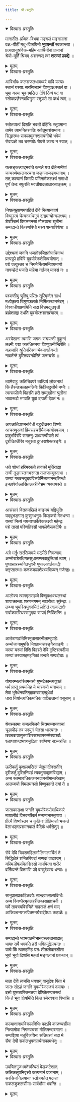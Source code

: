 ```yaml
---
title: श्री-स्तुतिः

---
```


<details open><summary>विश्वास-प्रस्तुतिः</summary>

मानातीत-प्रथित-विभवां मङ्गलं मङ्गलानां  
वक्षः-पीठीं मधु-विजयिनो **भूषयन्तीं** स्वकान्त्या ।  
प्रत्यक्षानुश्रविक-महिम-प्रार्थिनीनां प्रजानां  
श्रेयो-मूर्तिं श्रियम् अशरणस् त्वां **शरण्यां प्रपद्ये** ॥
</details>

<details><summary>मूलम्</summary>

मानातीतप्रथितविभवां मङ्गलं मङ्गलानां  
वक्षःपीठीं मधुविजयिनो भूषयन्तीं स्वकान्त्या ।  
प्रत्यक्षानुश्रविकमहिमप्रार्थिनीनां प्रजानां  
श्रेयोमूर्तिं श्रियमशरणस्त्वां शरण्यां प्रपद्ये ॥
</details>


<details open><summary>विश्वास-प्रस्तुतिः</summary>

आविर्भावः कलशजलधावध्वरे वापि यस्याः  
स्थानं यस्याः सरसिजवनं विष्णुवक्षःस्थलं वा ।  
भूमा यस्या भूवनमखिलं देवि दिव्यं पदं वा  
स्तोकप्रज्ञैरनवधिगुणा स्तूयसे सा कथं त्वम् ॥
</details>

<details><summary>मूलम्</summary>

आविर्भावः कलशजलधावध्वरे वापि यस्याः  
स्थानं यस्याः सरसिजवनं विष्णुवक्षःस्थलं वा ।  
भूमा यस्या भूवनमखिलं देवि दिव्यं पदं वा  
स्तोकप्रज्ञैरनवधिगुणा स्तूयसे सा कथं त्वम् ॥
</details>


<details open><summary>विश्वास-प्रस्तुतिः</summary>

स्तोतव्यत्वं दिशति भवती देहिभिः स्तूयमाना  
तामेव त्वामनितरगतिः स्तोतुमाशंसमानः ।  
सिद्धारम्भः सकलभुवनश्लाघनीयो भवेयं  
सेवापक्षो तव चरणयोः श्रेयसे कस्य न स्यात् ॥
</details>

<details><summary>मूलम्</summary>

स्तोतव्यत्वं दिशति भवती देहिभिः स्तूयमाना  
तामेव त्वामनितरगतिः स्तोतुमाशंसमानः ।  
सिद्धारम्भः सकलभुवनश्लाघनीयो भवेयं  
सेवापक्षो तव चरणयोः श्रेयसे कस्य न स्यात् ॥
</details>


<details open><summary>विश्वास-प्रस्तुतिः</summary>

यत्सङ्कल्पाद्भवति कमले यत्र देहिन्यमीषां  
जन्मस्थेमप्रलयरचना जङ्गमाजङ्गमानाम् ।  
तत् कल्याणं किमपि यमिनामेकलक्ष्यं समाधौ  
पूर्णं तेजः स्फुरति भवतीपादलाक्षारसाङ्कम् ॥
</details>

<details><summary>मूलम्</summary>

यत्सङ्कल्पाद्भवति कमले यत्र देहिन्यमीषां  
जन्मस्थेमप्रलयरचना जङ्गमाजङ्गमानाम् ।  
तत् कल्याणं किमपि यमिनामेकलक्ष्यं समाधौ  
पूर्णं तेजः स्फुरति भवतीपादलाक्षारसाङ्कम् ॥
</details>


<details open><summary>विश्वास-प्रस्तुतिः</summary>

निष्प्रत्यूहप्रणयघटितं देवि नित्यानपायं  
विष्णुस्त्वं चेत्यनवधिगुणं द्वन्द्वमन्योन्यलक्ष्यम् ।  
शेषश्चित्तं विमलमनसां मौलयश्च श्रुतीनां  
सम्पद्यन्ते विहरणविधौ यस्य शय्याविशेषाः ॥
</details>

<details><summary>मूलम्</summary>

निष्प्रत्यूहप्रणयघटितं देवि नित्यानपायं  
विष्णुस्त्वं चेत्यनवधिगुणं द्वन्द्वमन्योन्यलक्ष्यम् ।  
शेषश्चित्तं विमलमनसां मौलयश्च श्रुतीनां  
सम्पद्यन्ते विहरणविधौ यस्य शय्याविशेषाः ॥
</details>


<details open><summary>विश्वास-प्रस्तुतिः</summary>

उद्देश्यत्वं जननि भजतोरुज्ज्ञितोपाधिगन्धं  
प्रत्यग्रूपे हविषि युवयोरेकशेषित्वयोगात् ।  
पद्मे पत्युस्तव च निगमैर्नित्यमन्विष्यमाणो  
नावच्छेदं भजति महिमा नर्तयन् मानसं नः ॥
</details>

<details><summary>मूलम्</summary>

उद्देश्यत्वं जननि भजतोरुज्ज्ञितोपाधिगन्धं  
प्रत्यग्रूपे हविषि युवयोरेकशेषित्वयोगात् ।  
पद्मे पत्युस्तव च निगमैर्नित्यमन्विष्यमाणो  
नावच्छेदं भजति महिमा नर्तयन् मानसं नः ॥
</details>


<details open><summary>विश्वास-प्रस्तुतिः</summary>

पश्यन्तीषु श्रुतिषु परितः सूरिबृन्देन सार्धं  
मध्येकृत्य त्रिगुणफलकं निर्मितस्थानभेदम् ।  
विश्वाधीशप्रणयिनि सदा विभ्रमद्यूतवृत्तौ  
ब्रह्मेशाद्या दधति युवयोरक्षशारप्रचारम् ॥
</details>

<details><summary>मूलम्</summary>

पश्यन्तीषु श्रुतिषु परितः सूरिबृन्देन सार्धं  
मध्येकृत्य त्रिगुणफलकं निर्मितस्थानभेदम् ।  
विश्वाधीशप्रणयिनि सदा विभ्रमद्यूतवृत्तौ  
ब्रह्मेशाद्या दधति युवयोरक्षशारप्रचारम् ॥
</details>


<details open><summary>विश्वास-प्रस्तुतिः</summary>

अस्येशाना त्वमसि जगतः संश्रयन्ती मुकुन्दं  
लक्ष्मीः पद्मा जलधितनया विष्णुपत्नीन्दिरेति ।  
यन्नामानि श्रुतिपरिपणान्येवमावर्तयन्तो  
नावर्तन्ते दुरितपवनप्रेरिते जन्मचक्रे ॥
</details>

<details><summary>मूलम्</summary>

अस्येशाना त्वमसि जगतः संश्रयन्ती मुकुन्दं  
लक्ष्मीः पद्मा जलधितनया विष्णुपत्नीन्दिरेति ।  
यन्नामानि श्रुतिपरिपणान्येवमावर्तयन्तो  
नावर्तन्ते दुरितपवनप्रेरिते जन्मचक्रे ॥
</details>


<details open><summary>विश्वास-प्रस्तुतिः</summary>

त्वामेवाहुः कतिचिदपरे त्वत्प्रियं लोकनाथं  
किं तैरन्तःकलहमलिनैः किञ्चिदुत्तीर्य मग्नैः ।  
त्वत्सम्प्रीत्यै विहरति हरौ सम्मुखीनां श्रुतीनां  
भावारूढौ भगवति युवां दम्पती दैवतं नः ॥
</details>

<details><summary>मूलम्</summary>

त्वामेवाहुः कतिचिदपरे त्वत्प्रियं लोकनाथं  
किं तैरन्तःकलहमलिनैः किञ्चिदुत्तीर्य मग्नैः ।  
त्वत्सम्प्रीत्यै विहरति हरौ सम्मुखीनां श्रुतीनां  
भावारूढौ भगवति युवां दम्पती दैवतं नः ॥
</details>


<details open><summary>विश्वास-प्रस्तुतिः</summary>

आपन्नार्तिप्रशमनविधौ बद्धदीक्षस्य विष्णोः  
आचख्युस्त्वां प्रियसहचरीमैकमत्योपपन्नाम् ।  
प्रादुर्भावैरपि समतनुः प्राध्वमन्वीयसे त्वं  
दूरोत्क्षिप्तैरिव मधुरता दुग्धराशेस्तरङ्गैः ॥
</details>

<details><summary>मूलम्</summary>

आपन्नार्तिप्रशमनविधौ बद्धदीक्षस्य विष्णोः  
आचख्युस्त्वां प्रियसहचरीमैकमत्योपपन्नाम् ।  
प्रादुर्भावैरपि समतनुः प्राध्वमन्वीयसे त्वं  
दूरोत्क्षिप्तैरिव मधुरता दुग्धराशेस्तरङ्गैः ॥
</details>


<details open><summary>विश्वास-प्रस्तुतिः</summary>

धत्ते शोभां हरिमरकते तावकी मूर्तिराद्या  
तन्वी तुङ्गस्तनभरनता तप्तजाम्बूनदाभा ।  
यस्यां गच्छन्त्युदयविलयैर्नित्यमानन्दसिन्धौ  
इच्छावेगोल्लसितलहरीविभ्रमं व्यक्तयस्ते ॥
</details>

<details><summary>मूलम्</summary>

धत्ते शोभां हरिमरकते तावकी मूर्तिराद्या  
तन्वी तुङ्गस्तनभरनता तप्तजाम्बूनदाभा ।  
यस्यां गच्छन्त्युदयविलयैर्नित्यमानन्दसिन्धौ  
इच्छावेगोल्लसितलहरीविभ्रमं व्यक्तयस्ते ॥
</details>


<details open><summary>विश्वास-प्रस्तुतिः</summary>

आसंसारं विततमखिलं वाङ्मयं यद्विभूतिः  
यद्भ्रूभङ्गात् कुसुमधनुषः किङ्करो मेरुधन्वा ।  
यस्यां नित्यं नयनशतकैरेकलक्ष्यो महेन्द्रः  
पद्मे तासां परिणतिरसौ भावलेशैस्त्वदीयैः ॥
</details>

<details><summary>मूलम्</summary>

आसंसारं विततमखिलं वाङ्मयं यद्विभूतिः  
यद्भ्रूभङ्गात् कुसुमधनुषः किङ्करो मेरुधन्वा ।  
यस्यां नित्यं नयनशतकैरेकलक्ष्यो महेन्द्रः  
पद्मे तासां परिणतिरसौ भावलेशैस्त्वदीयैः ॥
</details>


<details open><summary>विश्वास-प्रस्तुतिः</summary>

अग्रे भर्तुः सरसिजमये भद्रपीठे निषण्णाम्  
अम्भोराशेरधिगतसुधासम्प्लवादुत्थितां त्वाम् ।  
पुष्पासारस्थगितभुवनैः पुष्कलावर्तकाद्यैः  
क्लृप्तारम्भाः कनककलशैरभ्यषिञ्चन् गजेन्द्राः ॥
</details>

<details><summary>मूलम्</summary>

अग्रे भर्तुः सरसिजमये भद्रपीठे निषण्णाम्  
अम्भोराशेरधिगतसुधासम्प्लवादुत्थितां त्वाम् ।  
पुष्पासारस्थगितभुवनैः पुष्कलावर्तकाद्यैः  
क्लृप्तारम्भाः कनककलशैरभ्यषिञ्चन् गजेन्द्राः ॥
</details>


<details open><summary>विश्वास-प्रस्तुतिः</summary>

आलोक्य त्वाममृतसहजे विष्णुवक्षःस्थलस्थां  
शापाक्रान्ताः शरणमगमन् सावरोधाः सुरेन्द्राः ।  
लब्ध्वा भूयस्त्रिभुवनमिदं लक्षितं त्वत्कटाक्षैः  
सर्वाकारस्थिरसमुदयां सम्पदं निर्विशन्ति ॥
</details>

<details><summary>मूलम्</summary>

आलोक्य त्वाममृतसहजे विष्णुवक्षःस्थलस्थां  
शापाक्रान्ताः शरणमगमन् सावरोधाः सुरेन्द्राः ।  
लब्ध्वा भूयस्त्रिभुवनमिदं लक्षितं त्वत्कटाक्षैः  
सर्वाकारस्थिरसमुदयां सम्पदं निर्विशन्ति ॥
</details>


<details open><summary>विश्वास-प्रस्तुतिः</summary>

आर्तत्राणव्रतिभिरमृतासारनीलाम्बुवाहैः  
अम्भोजानामुषसि मिषतामन्तरङ्गैरपाङ्गैः ।  
यस्यां यस्यां दिशि विहरते देवि दृष्टिस्त्वदीया  
तस्यां तस्यामहमहमिकां तन्वते सम्पदोघाः ॥
</details>

<details><summary>मूलम्</summary>

आर्तत्राणव्रतिभिरमृतासारनीलाम्बुवाहैः  
अम्भोजानामुषसि मिषतामन्तरङ्गैरपाङ्गैः ।  
यस्यां यस्यां दिशि विहरते देवि दृष्टिस्त्वदीया  
तस्यां तस्यामहमहमिकां तन्वते सम्पदोघाः ॥
</details>


<details open><summary>विश्वास-प्रस्तुतिः</summary>

योगारम्भत्वरितमनसो युष्मदैकान्त्ययुक्तं  
धर्मं प्राप्तुं प्रथममिह ये धारयन्ते धनायाम् ।  
तेषां भूमेर्धनपतिगृहादम्बरादम्बुधेर्वा  
धारा निर्यान्त्यधिकमधिकं वाञ्छितानां वसूनाम् ॥
</details>

<details><summary>मूलम्</summary>

योगारम्भत्वरितमनसो युष्मदैकान्त्ययुक्तं  
धर्मं प्राप्तुं प्रथममिह ये धारयन्ते धनायाम् ।  
तेषां भूमेर्धनपतिगृहादम्बरादम्बुधेर्वा  
धारा निर्यान्त्यधिकमधिकं वाञ्छितानां वसूनाम् ॥
</details>


<details open><summary>विश्वास-प्रस्तुतिः</summary>

श्रेयस्कामाः कमलनिलये चित्रमाम्नायवाचां  
चूडापीडं तव पदयुगं चेतसा धारयन्तः ।  
छत्रच्छायासुभगशिरसश्चामरस्मेरपार्श्वाः  
श्लाघाशब्दश्रवणमुदिताः स्रग्विणः सञ्चरन्ति ॥
</details>

<details><summary>मूलम्</summary>

श्रेयस्कामाः कमलनिलये चित्रमाम्नायवाचां  
चूडापीडं तव पदयुगं चेतसा धारयन्तः ।  
छत्रच्छायासुभगशिरसश्चामरस्मेरपार्श्वाः  
श्लाघाशब्दश्रवणमुदिताः स्रग्विणः सञ्चरन्ति ॥
</details>


<details open><summary>विश्वास-प्रस्तुतिः</summary>

ऊरीकर्तुं कुशलमखिलं जेतुमादीनरातीन्  
दूरीकर्तुं दुरितनिवहं त्यक्तुमाद्यामविद्याम् ।  
अम्ब स्तम्बावधिकजननग्रामसीमान्तरेखाम्  
आलम्बन्ते विमलमनसो विष्णुकान्ते दयां ते ॥
</details>

<details><summary>मूलम्</summary>

ऊरीकर्तुं कुशलमखिलं जेतुमादीनरातीन्  
दूरीकर्तुं दुरितनिवहं त्यक्तुमाद्यामविद्याम् ।  
अम्ब स्तम्बावधिकजननग्रामसीमान्तरेखाम्  
आलम्बन्ते विमलमनसो विष्णुकान्ते दयां ते ॥
</details>


<details open><summary>विश्वास-प्रस्तुतिः</summary>

जाताकाङ्क्षा जननि युवयोरेकसेवाधिकारे  
मायालीढं विभवमखिलं मन्यमानास्तृणाय ।  
प्रीत्यै विष्णोस्तव च कृतिनः प्रीतिमन्तो भजन्ते  
वेलाभङ्गप्रशमनफलं वैदिकं धर्मसेतुम् ॥
</details>

<details><summary>मूलम्</summary>

जाताकाङ्क्षा जननि युवयोरेकसेवाधिकारे  
मायालीढं विभवमखिलं मन्यमानास्तृणाय ।  
प्रीत्यै विष्णोस्तव च कृतिनः प्रीतिमन्तो भजन्ते  
वेलाभङ्गप्रशमनफलं वैदिकं धर्मसेतुम् ॥
</details>


<details open><summary>विश्वास-प्रस्तुतिः</summary>

सेवे देवि त्रिदशमहिलामौलिमालार्चितं ते  
सिद्धिक्षेत्रं शमितविपदां सम्पदां पादपद्मम् ।  
यस्मिन्नीषन्नमितशिरसो यापयित्वा शरीरं  
वर्तिष्यन्ते वितमसि पदे वासुदेवस्य धन्याः ॥
</details>

<details><summary>मूलम्</summary>

सेवे देवि त्रिदशमहिलामौलिमालार्चितं ते  
सिद्धिक्षेत्रं शमितविपदां सम्पदां पादपद्मम् ।  
यस्मिन्नीषन्नमितशिरसो यापयित्वा शरीरं  
वर्तिष्यन्ते वितमसि पदे वासुदेवस्य धन्याः ॥
</details>


<details open><summary>विश्वास-प्रस्तुतिः</summary>

सानुप्रासप्रकटितदयैः सान्द्रवात्सल्यदिग्धैः  
अम्ब स्निग्धैरमृतलहरीलब्धसब्रह्मचर्यैः ।  
घर्मे तापत्रयविरचिते गाढतप्तं क्षणं माम्  
आकिञ्चन्यग्लपितमनघैरार्द्रयेथाः कटाक्षैः ॥
</details>

<details><summary>मूलम्</summary>

सानुप्रासप्रकटितदयैः सान्द्रवात्सल्यदिग्धैः  
अम्ब स्निग्धैरमृतलहरीलब्धसब्रह्मचर्यैः ।  
घर्मे तापत्रयविरचिते गाढतप्तं क्षणं माम्  
आकिञ्चन्यग्लपितमनघैरार्द्रयेथाः कटाक्षैः ॥
</details>


<details open><summary>विश्वास-प्रस्तुतिः</summary>

सम्पद्यन्ते भवभयतमीभानवस्त्वत्प्रसादात्  
भावाः सर्वे भगवति हरौ भक्तिमुद्वेलयन्तः ।  
याचे किं त्वामहमिह यतः शीतलोदारशीला  
भूयो भूयो दिशसि महतां मङ्गलानां प्रबन्धान् ॥
</details>

<details><summary>मूलम्</summary>

सम्पद्यन्ते भवभयतमीभानवस्त्वत्प्रसादात्  
भावाः सर्वे भगवति हरौ भक्तिमुद्वेलयन्तः ।  
याचे किं त्वामहमिह यतः शीतलोदारशीला  
भूयो भूयो दिशसि महतां मङ्गलानां प्रबन्धान् ॥
</details>


<details open><summary>विश्वास-प्रस्तुतिः</summary>

माता देवि त्वमसि भगवान् वासुदेवः पिता मे  
जातः सोऽहं जननि युवयोरेकलक्ष्यं दयायाः ।  
दत्तो युष्मत्परिजनतया देशिकैरप्यतस्त्वं  
किं ते भूयः प्रियमिति किल स्मेरवक्त्रा विभासि ॥
</details>

<details><summary>मूलम्</summary>

माता देवि त्वमसि भगवान् वासुदेवः पिता मे  
जातः सोऽहं जननि युवयोरेकलक्ष्यं दयायाः ।  
दत्तो युष्मत्परिजनतया देशिकैरप्यतस्त्वं  
किं ते भूयः प्रियमिति किल स्मेरवक्त्रा विभासि ॥
</details>


<details open><summary>विश्वास-प्रस्तुतिः</summary>

कल्याणानामविकलनिधिः काऽपि कारुण्यसीमा  
नित्यामोदा निगमवचसां मौलिमन्दारमाला ।  
सम्पद्दिव्या मधुविजयिनः सन्निधत्तां सदा मे  
सैषा देवी सकलभुवनप्रार्थनाकामधेनुः ॥
</details>

<details><summary>मूलम्</summary>

कल्याणानामविकलनिधिः काऽपि कारुण्यसीमा  
नित्यामोदा निगमवचसां मौलिमन्दारमाला ।  
सम्पद्दिव्या मधुविजयिनः सन्निधत्तां सदा मे  
सैषा देवी सकलभुवनप्रार्थनाकामधेनुः ॥
</details>


<details open><summary>विश्वास-प्रस्तुतिः</summary>

उपचितगुरुभक्तेरुत्थितं वेङ्कटेशात्  
कलिकलुषनिवृत्त्यै कल्पमानं प्रजानाम् ।  
सरसिजनिलयायाः स्तोत्रमतेत् पठन्तः  
सकलकुशलसीमाः सार्वभौमा भवन्ति ॥
</details>

<details><summary>मूलम्</summary>

उपचितगुरुभक्तेरुत्थितं वेङ्कटेशात्  
कलिकलुषनिवृत्त्यै कल्पमानं प्रजानाम् ।  
सरसिजनिलयायाः स्तोत्रमतेत् पठन्तः  
सकलकुशलसीमाः सार्वभौमा भवन्ति ॥
</details>